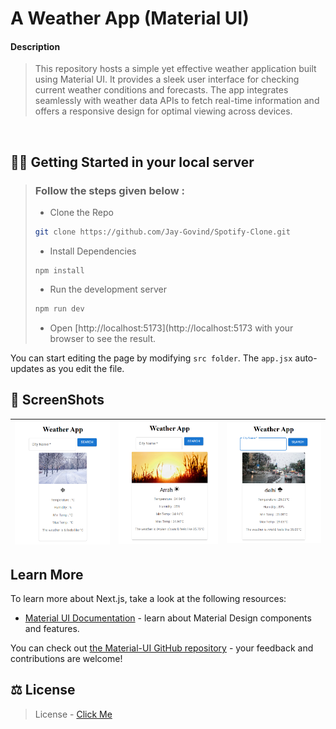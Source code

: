 # A Weather App (Material UI)

#### Description 
> This repository hosts a simple yet effective weather application built using Material UI. It provides a sleek user interface for checking current weather conditions and forecasts. The app integrates seamlessly with weather data APIs to fetch real-time information and offers a responsive design for optimal viewing across devices.

<br>

## 🧑‍💻 Getting Started in your local server
> ### Follow the steps given below :
> * Clone the Repo
> ```bash
> git clone https://github.com/Jay-Govind/Spotify-Clone.git
> ```
> * Install Dependencies
> ```
> npm install
> ```
> * Run the development server
> ```bash
> npm run dev
> ```
> * Open [http://localhost:5173](http://localhost:5173 with your browser to see the result.

You can start editing the page by modifying `src folder`. The `app.jsx` auto-updates as you edit the file.


## 📸 ScreenShots
|![1](<./public/images/output1.png>)|![2](<./public/images/output2.png>)|![3](<./public/images/output3.png>)|
|-----------------|---------------|---------------|


## Learn More

To learn more about Next.js, take a look at the following resources:

- [Material UI Documentation](https://nextjs.org/docs) - learn about Material Design
components and features.

You can check out [the Material-UI GitHub repository](https://github.com/mui/material-ui) - your feedback and contributions are welcome!


## ⚖️ License 
> License - [Click Me]()